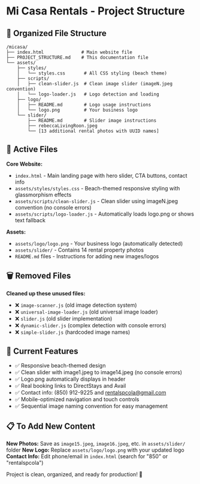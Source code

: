 # Mi Casa Rentals - Project Structure

## 📁 Organized File Structure

```
/micasa/
├── index.html              # Main website file
├── PROJECT_STRUCTURE.md    # This documentation file
└── assets/
    ├── styles/
    │   └── styles.css       # All CSS styling (beach theme)
    ├── scripts/
    │   ├── clean-slider.js  # Clean image slider (imageN.jpeg convention)
    │   └── logo-loader.js   # Logo detection and loading
    ├── logo/
    │   ├── README.md        # Logo usage instructions
    │   └── logo.png         # Your business logo
    └── slider/
        ├── README.md        # Slider image instructions
        ├── rebeccaLivingRoon.jpeg
        └── [13 additional rental photos with UUID names]
```

## 🎯 Active Files

**Core Website:**
- `index.html` - Main landing page with hero slider, CTA buttons, contact info
- `assets/styles/styles.css` - Beach-themed responsive styling with glassmorphism effects
- `assets/scripts/clean-slider.js` - Clean slider using imageN.jpeg convention (no console errors)
- `assets/scripts/logo-loader.js` - Automatically loads logo.png or shows text fallback

**Assets:**
- `assets/logo/logo.png` - Your business logo (automatically detected)
- `assets/slider/` - Contains 14 rental property photos
- `README.md` files - Instructions for adding new images/logos

## 🗑️ Removed Files

**Cleaned up these unused files:**
- ❌ `image-scanner.js` (old image detection system)
- ❌ `universal-image-loader.js` (old universal image loader)
- ❌ `slider.js` (old slider implementation)
- ❌ `dynamic-slider.js` (complex detection with console errors)
- ❌ `simple-slider.js` (hardcoded image names)

## 🚀 Current Features

- ✅ Responsive beach-themed design
- ✅ Clean slider with image1.jpeg to image14.jpeg (no console errors)
- ✅ Logo.png automatically displays in header
- ✅ Real booking links to DirectStays and Avail
- ✅ Contact info: (850) 912-9225 and rentalspcola@gmail.com
- ✅ Mobile-optimized navigation and touch controls
- ✅ Sequential image naming convention for easy management

## 📋 To Add New Content

**New Photos:** Save as `image15.jpeg`, `image16.jpeg`, etc. in `assets/slider/` folder
**New Logo:** Replace `assets/logo/logo.png` with your updated logo
**Contact Info:** Edit phone/email in `index.html` (search for "850" or "rentalspcola")

Project is clean, organized, and ready for production! 🎉